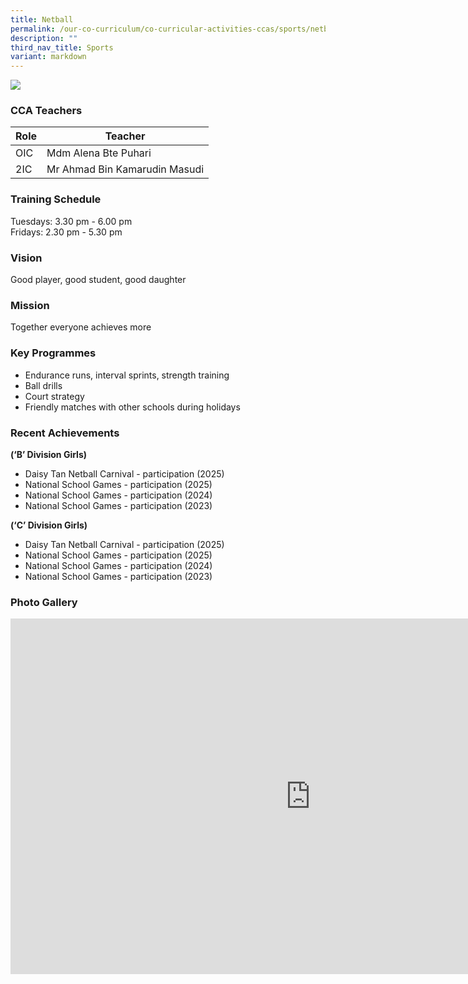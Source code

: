 ```yaml
---
title: Netball
permalink: /our-co-curriculum/co-curricular-activities-ccas/sports/netball/
description: ""
third_nav_title: Sports
variant: markdown
---
```

![](/images/Netball.jpg)

### CCA Teachers

| Role | Teacher | 
| -------- | -------- | 
| OIC     | Mdm Alena Bte Puhari     | 
| 2IC     | Mr Ahmad Bin Kamarudin Masudi    | 


### Training Schedule
Tuesdays: 3.30 pm - 6.00 pm <br>
Fridays: 2.30 pm - 5.30 pm

### Vision
Good player, good student, good daughter

### Mission
Together everyone achieves more

### Key Programmes
*   Endurance runs, interval sprints, strength training
*   Ball drills
*   Court strategy
*   Friendly matches with other schools during holidays

### Recent Achievements 
<strong> (‘B’ Division Girls) </strong>
*   Daisy Tan Netball Carnival - participation (2025)
*   National School Games - participation (2025)
*   National School Games - participation (2024)
*   National School Games - participation (2023)
  
<strong> (‘C’ Division Girls) </strong>
*   Daisy Tan Netball Carnival - participation (2025)
*   National School Games - participation (2025)
*   National School Games - participation (2024)
*   National School Games - participation (2023)

### Photo Gallery
<iframe allowfullscreen="true" height="569" width="960" frameborder="0" src="https://docs.google.com/presentation/d/e/2PACX-1vQ7u--xG-DsWoLqhleBUdZYWfhObfduqrtXVvd8UsBbENnHKSkbx27qDDsyaRwRKrbnET9LdbBl55MY/pubembed?start=true&amp;loop=true&amp;delayms=3000"></iframe>